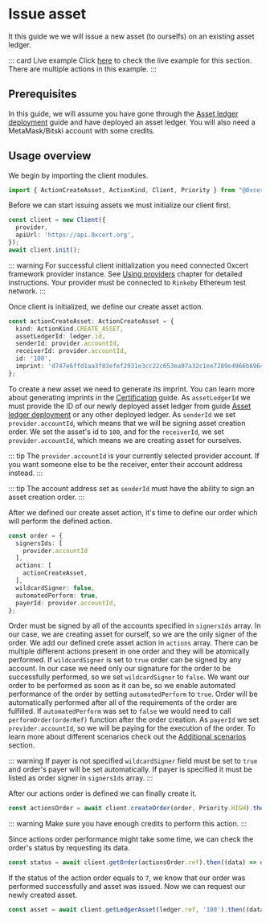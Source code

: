 # Issue asset

It this guide we we will issue a new asset (to ourselfs) on an existing asset ledger.

::: card Live example
Click [here](https://codesandbox.io/s/github/0xcert/api-example-order?module=%2FREADME.md) to check the live example for this section. There are multiple actions in this example.
:::

## Prerequisites

In this guide, we will assume you have gone through the [Asset ledger deployment](asset-ledger-deployment.html#asset-ledger-deployment) guide and have deployed an asset ledger. You will also need a MetaMask/Bitski account with some credits.

## Usage overview

We begin by importing the client modules.

```ts
import { ActionCreateAsset, ActionKind, Client, Priority } from "@0xcert/client";
```

Before we can start issuing assets we must initialize our client first.

```ts
const client = new Client({
  provider,
  apiUrl: 'https://api.0xcert.org',
});
await client.init();
```
::: warning
For successful client initialization you need connected 0xcert framework provider instance. See [Using providers](providers.html#providers) chapter for detailed instructions. Your provider must be connected to `Rinkeby` Ethereum test network.
:::

Once client is initialized, we define our create asset action.

```ts
const actionCreateAsset: ActionCreateAsset = {
  kind: ActionKind.CREATE_ASSET,
  assetLedgerId: ledger.id,
  senderId: provider.accountId,
  receiverId: provider.accountId,
  id: '100',
  imprint: 'd747e6ffd1aa3f83efef2931e3cc22c653ea97a32c1ee7289e4966b6964ecdfb',
};
```
To create a new asset we need to generate its imprint. You can learn more about generating imprints in the [Certification](certification.html#certification) guide. As `assetLedgerId` we must provide the ID of our newly deployed asset ledger from guide [Asset ledger deployment](asset-ledger-deployment.html#asset-ledger-deployment) or any other deployed ledger. As `senderId` we set `provider.accountId`, which means that we will be signing asset creation order. We set the asset's id to `100`, and for the `receiverId`, we set `provider.accountId`, which means we are creating asset for ourselves.

::: tip
The `provider.accountId` is your currently selected provider account. If you want someone else to be the receiver, enter their account address instead.
:::

::: tip
The account address set as `senderId` must have the ability to sign an asset creation order.
:::

After we defined our create asset action, it's time to define our order which will perform the defined action.

```ts
const order = {
  signersIds: [
    provider.accountId
  ],
  actions: [
    actionCreateAsset,
  ],
  wildcardSigner: false,
  automatedPerform: true,
  payerId: provider.accountId,
};
```

Order must be signed by all of the accounts specified in `signersIds` array. In our case, we are creating asset for ourself, so we are the only signer of the order. We add our defined crete asset action in `actions` array. There can be multiple different actions present in one order and they will be atomically performed. If `wildcardSigner` is set to `true` order can be signed by any account. In our case we need only our signature for the order to be successfully performed, so we set `wildcardSigner` to `false`. We want our order to be performed as soon as it can be, so we enable automated performance of the order by setting `automatedPerform` to `true`. Order will be automatically performed after all of the requirements of the order are fulfilled. If `automatedPerform` was set to `false` we would need to call `performOrder(orderRef)` function after the order creation. As `payerId` we set `provider.accountId`, so we will be paying for the execution of the order. To learn more about different scenarios check out the [Additional scenarios](additional-scenarions.html) section.

::: warning
If payer is not specified `wildcardSigner` field must be set to `true` and order's payer will be set automatically. If payer is specified it must be listed as order signer in `signersIds` array.
:::

After our actions order is defined we can finally create it.

```ts
const actionsOrder = await client.createOrder(order, Priority.HIGH).then((data) => data.data);
```

::: warning
Make sure you have enough credits to perform this action.
:::

Since actions order performance might take some time, we can check the order's status by requesting its data.

```ts
const status = await client.getOrder(actionsOrder.ref).then((data) => data.data.status);
```

If the status of the action order equals to `7`, we know that our order was performed successfully and asset was issued. Now we can request our newly created asset.

```ts
const asset = await client.getLedgerAsset(ledger.ref, '100').then((data) => data.data);
```